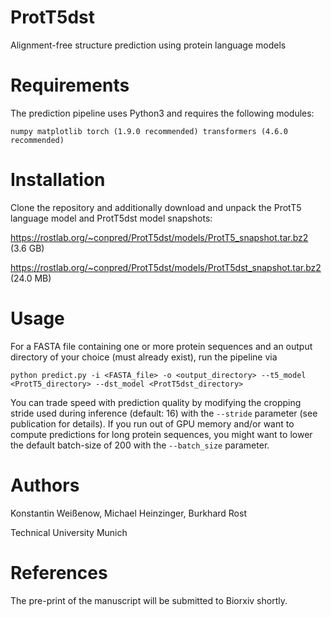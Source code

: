 # ProtT5dst
Alignment-free structure prediction using protein language models

# Requirements

The prediction pipeline uses Python3 and requires the following modules:

`numpy
matplotlib
torch (1.9.0 recommended)
transformers (4.6.0 recommended)`

# Installation

Clone the repository and additionally download and unpack the ProtT5 language model and ProtT5dst model snapshots:

https://rostlab.org/~conpred/ProtT5dst/models/ProtT5_snapshot.tar.bz2 (3.6 GB)

https://rostlab.org/~conpred/ProtT5dst/models/ProtT5dst_snapshot.tar.bz2 (24.0 MB)

# Usage

For a FASTA file containing one or more protein sequences and an output directory of your choice (must already exist), run the pipeline via

`python predict.py -i <FASTA_file> -o <output_directory> --t5_model <ProtT5_directory> --dst_model <ProtT5dst_directory>`

You can trade speed with prediction quality by modifying the cropping stride used during inference (default: 16) with the `--stride` parameter (see publication for details).
If you run out of GPU memory and/or want to compute predictions for long protein sequences, you might want to lower the default batch-size of 200 with the `--batch_size` parameter.

# Authors
Konstantin Weißenow, Michael Heinzinger, Burkhard Rost

Technical University Munich

# References

The pre-print of the manuscript will be submitted to Biorxiv shortly.
